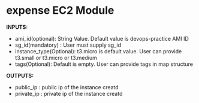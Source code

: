 # expense EC2 Module

**INPUTS:**
* ami_id(optional): String Value. Default value is devops-practice AMI ID
* sg_id(mandatory) : User must supply sg_id
* instance_type(Optional): t3.micro is default value. User can provide t3.small or t3.micro or t3.medium
* tags(Optional): Default is empty. User can provide tags in map structure

**OUTPUTS:**
* public_ip : public ip of the instance creatd
* private_ip : private ip of the instance creatd